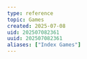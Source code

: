 ```yaml
---
type: reference
topic: Games
created: 2025-07-08
uid: 202507082361
uuid: 202507082361
aliases: ["Index Games"]
---
```


